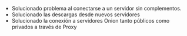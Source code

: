 * Solucionado problema al conectarse a un servidor sin complementos.
* Solucionado las descargas desde nuevos servidores
* Solucionado la conexión a servidores Onion tanto públicos como privados a través de Proxy
